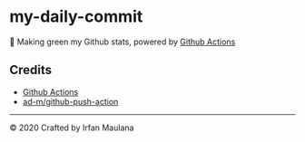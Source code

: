 # my-daily-commit

🌳 Making green my Github stats, powered by [Github Actions](https://github.com/features/actions)

## Credits

- [Github Actions](https://github.com/features/actions)
- [ad-m/github-push-action](https://github.com/ad-m/github-push-action)

---

© 2020 Crafted by Irfan Maulana

